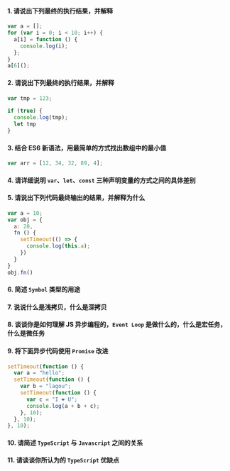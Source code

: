#### 1. 请说出下列最终的执行结果，并解释

```javascript
var a = [];
for (var i = 0; i < 10; i++) {
  a[i] = function () {
    console.log(i);
  };
}
a[6]();
```



#### 2. 请说出下列最终的执行结果，并解释

```javascript
var tmp = 123;

if (true) {
  console.log(tmp);
  let tmp
}
```



#### 3. 结合 ES6 新语法，用最简单的方式找出数组中的最小值

```javascript
var arr = [12, 34, 32, 89, 4];
```



#### 4. 请详细说明 `var`、`let`、`const` 三种声明变量的方式之间的具体差别



#### 5. 请说出下列代码最终输出的结果，并解释为什么

```javascript
var a = 10;
var obj = {
  a: 20,
  fn () {
    setTimeout(() => {
      console.log(this.a);
    })
  }
}
obj.fn()
```



#### 6. 简述 `Symbol` 类型的用途



#### 7. 说说什么是浅拷贝，什么是深拷贝



#### 8. 谈谈你是如何理解 JS 异步编程的，`Event Loop` 是做什么的，什么是宏任务，什么是微任务



#### 9. 将下面异步代码使用 `Promise` 改进

```javascript
setTimeout(function () {
  var a = "hello";
  setTimeout(function () {
    var b = "lagou";
    setTimeout(function () {
      var c = "I ❤️ U";
      console.log(a + b + c);
    }, 10);
  }, 10);
}, 10);
```



#### 10. 请简述 `TypeScript` 与 `Javascript` 之间的关系



#### 11. 请谈谈你所认为的 `TypeScript` 优缺点

